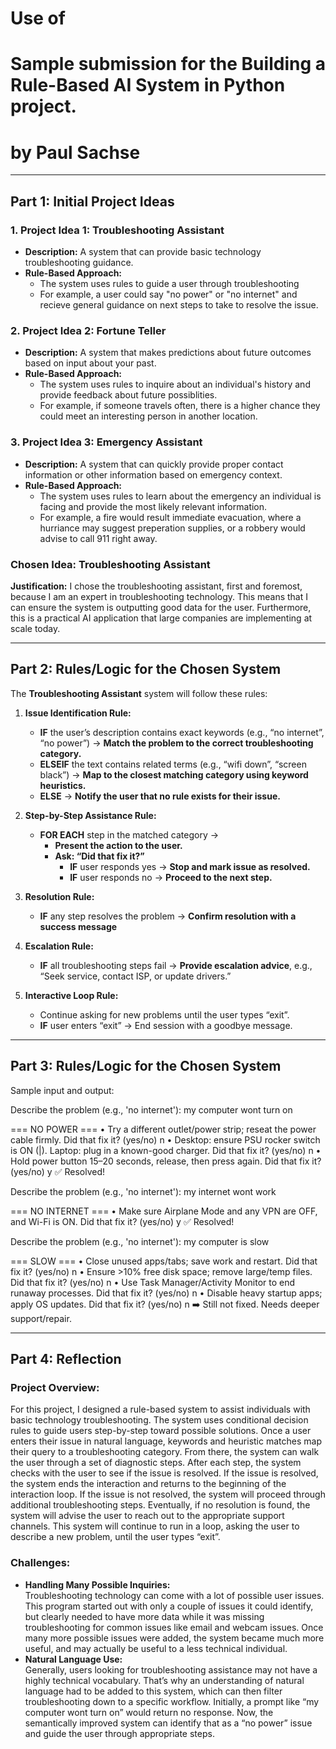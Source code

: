 # Use of
# Sample submission for the Building a Rule-Based AI System in Python project.
# by Paul Sachse
---
## Part 1: Initial Project Ideas

### 1. Project Idea 1: Troubleshooting Assistant
- **Description:** A system that can provide basic technology troubleshooting guidance.
- **Rule-Based Approach:**  
  - The system uses rules to guide a user through troubleshooting
  - For example, a user could say "no power" or "no internet" and recieve general guidance on next steps to take to resolve the issue.

### 2. Project Idea 2: Fortune Teller
- **Description:** A system that makes predictions about future outcomes based on input about your past.
- **Rule-Based Approach:**  
  - The system uses rules to inquire about an individual's history and provide feedback about future possiblities. 
  - For example, if someone travels often, there is a higher chance they could meet an interesting person in another location.

### 3. Project Idea 3: Emergency Assistant
- **Description:** A system that can quickly provide proper contact information or other information based on emergency context.
- **Rule-Based Approach:**  
  - The system uses rules to learn about the emergency an individual is facing and provide the most likely relevant information. 
  - For example, a fire would result immediate evacuation, where a hurriance may suggest preperation supplies, or a robbery would advise to call 911 right away.

### **Chosen Idea:** Troubleshooting Assistant
**Justification:** I chose the troubleshooting assistant, first and foremost, because I am an expert in troubleshooting technology. This means that I can ensure the system is outputting good data for the user. Furthermore, this is a practical AI application that large companies are implementing at scale today.

---

## Part 2: Rules/Logic for the Chosen System

The **Troubleshooting Assistant** system will follow these rules:

1. **Issue Identification Rule:**  
   - **IF** the user’s description contains exact keywords (e.g., “no internet”, “no power”) → **Match the problem to the correct troubleshooting category.**
   - **ELSEIF** the text contains related terms (e.g., “wifi down”, “screen black”) → **Map to the closest matching category using keyword heuristics.**
   - **ELSE** → **Notify the user that no rule exists for their issue.**

2. **Step-by-Step Assistance Rule:**  
   - **FOR EACH** step in the matched category →  
     - **Present the action to the user.**  
     - **Ask: “Did that fix it?”**
        - **IF** user responds yes → **Stop and mark issue as resolved.**
        - **IF** user responds no → **Proceed to the next step.**

3. **Resolution Rule:**  
   - **IF** any step resolves the problem → **Confirm resolution with a success message**

4. **Escalation Rule:**  
   - **IF** all troubleshooting steps fail → **Provide escalation advice**, e.g., “Seek service, contact ISP, or update drivers.”

5. **Interactive Loop Rule:**  
   - Continue asking for new problems until the user types “exit”.
   - **IF** user enters “exit” → End session with a goodbye message.

---

## Part 3: Rules/Logic for the Chosen System

Sample input and output: 

Describe the problem (e.g., 'no internet'): my computer wont turn on

=== NO POWER ===
• Try a different outlet/power strip; reseat the power cable firmly.
Did that fix it? (yes/no) n
• Desktop: ensure PSU rocker switch is ON (|). Laptop: plug in a known-good charger.
Did that fix it? (yes/no) n
• Hold power button 15–20 seconds, release, then press again.
Did that fix it? (yes/no) y
✅ Resolved!


Describe the problem (e.g., 'no internet'): my internet wont work

=== NO INTERNET ===
• Make sure Airplane Mode and any VPN are OFF, and Wi-Fi is ON.
Did that fix it? (yes/no) y
✅ Resolved!


Describe the problem (e.g., 'no internet'): my computer is slow

=== SLOW ===
• Close unused apps/tabs; save work and restart.
Did that fix it? (yes/no) n
• Ensure >10% free disk space; remove large/temp files.
Did that fix it? (yes/no) n
• Use Task Manager/Activity Monitor to end runaway processes.
Did that fix it? (yes/no) n
• Disable heavy startup apps; apply OS updates.
Did that fix it? (yes/no) n
➡️ Still not fixed. Needs deeper support/repair.

---

## Part 4: Reflection

### Project Overview:
For this project, I designed a rule-based system to assist individuals with basic technology troubleshooting. The system uses conditional decision rules to guide users step-by-step toward possible solutions. Once a user enters their issue in natural language, keywords and heuristic matches map their query to a troubleshooting category. From there, the system can walk the user through a set of diagnostic steps. After each step, the system checks with the user to see if the issue is resolved. If the issue is resolved, the system ends the interaction and returns to the beginning of the interaction loop. If the issue is not resolved, the system will proceed through additional troubleshooting steps. Eventually, if no resolution is found, the system will advise the user to reach out to the appropriate support channels. This system will continue to run in a loop, asking the user to describe a new problem, until the user types “exit”.

### Challenges:
- **Handling Many Possible Inquiries:**  
  Troubleshooting technology can come with a lot of possible user issues. This program started out with only a couple of issues it could identify, but clearly needed to have more data while it was missing troubleshooting for common issues like email and webcam issues. Once many more possible issues were added, the system became much more useful, and may actually be useful to a less technical individual. 
- **Natural Language Use:**  
  Generally, users looking for troubleshooting assistance may not have a highly technical vocabulary. That’s why an understanding of natural language had to be added to this system, which can then filter troubleshooting down to a specific workflow. Initially, a prompt like “my computer wont turn on” would return no response. Now, the semantically improved system can identify that as a “no power” issue and guide the user through appropriate steps.